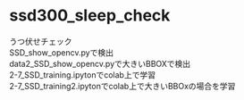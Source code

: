 # ssd300_sleep_check
うつ伏せチェック  
SSD_show_opencv.pyで検出  
data2_SSD_show_opencv.pyで大きいBBOXで検出  
2-7_SSD_training.ipytonでcolab上で学習  
2-7_SSD_training2.ipytonでcolab上で大きいBBOxの場合を学習  
